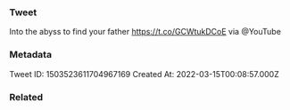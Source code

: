### Tweet
Into the abyss to find your father  https://t.co/GCWtukDCoE via @YouTube

### Metadata
Tweet ID: 1503523611704967169
Created At: 2022-03-15T00:08:57.000Z

### Related


